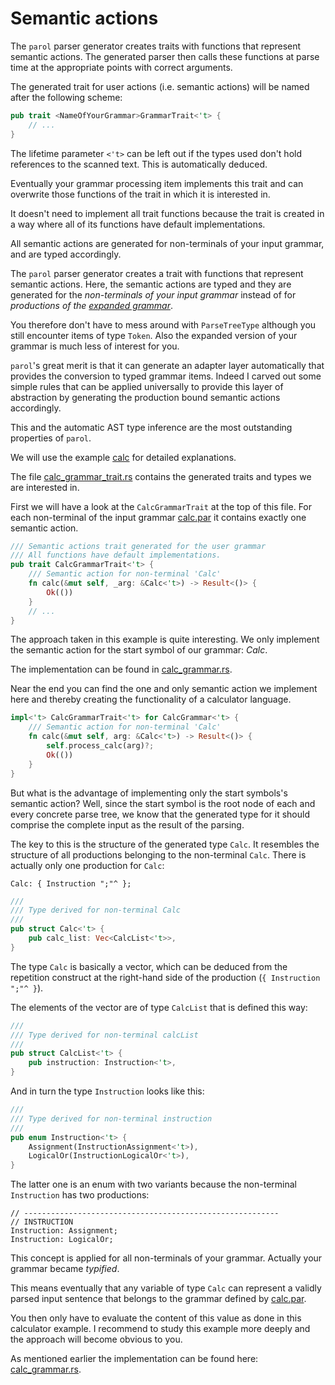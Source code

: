 # Semantic actions

The `parol` parser generator creates traits with functions that represent semantic actions.
The generated parser then calls these functions at parse time at the appropriate points with correct
arguments.

The generated trait for user actions (i.e. semantic actions) will be named after the following
scheme:

```rust
pub trait <NameOfYourGrammar>GrammarTrait<'t> {
    // ...
}
```

The lifetime parameter `<'t>` can be left out if the types used don't hold references to the scanned
text. This is automatically deduced.

Eventually your grammar processing item implements this trait and can overwrite those functions of
the trait in which it is interested in.

It doesn't need to implement all trait functions because the trait is created in a way where all of
its functions have default implementations.

All semantic actions are generated for non-terminals of your input grammar, and are typed accordingly.

The `parol` parser generator creates a trait with functions that represent semantic actions. Here,
the semantic actions are typed and they are generated for the *non-terminals of your input grammar*
instead of for *productions of the [expanded grammar](AstGeneration.html#the-expanded-grammar)*.

You therefore don't have to mess around with `ParseTreeType` although you still encounter items of
type `Token`. Also the expanded version of your grammar is much less of interest for you.

`parol`'s great merit is that it can generate an adapter layer automatically that provides the
conversion to typed grammar items. Indeed I carved out some simple rules that can be applied
universally to provide this layer of abstraction by generating the production bound semantic
actions accordingly.

This and the automatic AST type inference are the most outstanding properties of `parol`.

We will use the example
[calc](https://github.com/jsinger67/parol/tree/main/examples/calc) for detailed explanations.

The file
[calc_grammar_trait.rs](https://github.com/jsinger67/parol/blob/main/examples/calc/calc_grammar_trait.rs)
contains the generated traits and types we are interested in.

First we will have a look at the `CalcGrammarTrait` at the top of this file. For each non-terminal
of the input grammar
[calc.par](https://github.com/jsinger67/parol/blob/main/examples/calc/calc.par) it contains exactly
one semantic action.

```rust
/// Semantic actions trait generated for the user grammar
/// All functions have default implementations.
pub trait CalcGrammarTrait<'t> {
    /// Semantic action for non-terminal 'Calc'
    fn calc(&mut self, _arg: &Calc<'t>) -> Result<()> {
        Ok(())
    }
    // ...
}
```

The approach taken in this example is quite interesting. We only implement the semantic action for
the start symbol of our grammar: *Calc*.

The implementation can be found in
[calc_grammar.rs](https://github.com/jsinger67/parol/blob/main/examples/calc/calc_grammar.rs).

Near the end you can find the one and only semantic action we implement here and thereby creating
the functionality of a calculator language.

```rust
impl<'t> CalcGrammarTrait<'t> for CalcGrammar<'t> {
    /// Semantic action for non-terminal 'Calc'
    fn calc(&mut self, arg: &Calc<'t>) -> Result<()> {
        self.process_calc(arg)?;
        Ok(())
    }
}
```

But what is the advantage of implementing only the start symbols's semantic action? Well, since the
start symbol is the root node of each and every concrete parse tree, we know that the generated type
for it should comprise the complete input as the result of the parsing.

The key to this is the structure of the generated type `Calc`. It resembles the structure of all
productions belonging to the non-terminal `Calc`. There is actually only one production for `Calc`:

```parol
Calc: { Instruction ";"^ };
```

```rust
///
/// Type derived for non-terminal Calc
///
pub struct Calc<'t> {
    pub calc_list: Vec<CalcList<'t>>,
}
```

The type `Calc` is basically a vector, which can be deduced from the repetition construct at the
right-hand side of the production (`{ Instruction ";"^ }`).

The elements of the vector are of type `CalcList` that is defined this way:

```rust
///
/// Type derived for non-terminal calcList
///
pub struct CalcList<'t> {
    pub instruction: Instruction<'t>,
}
```

And in turn the type `Instruction` looks like this:

```rust
///
/// Type derived for non-terminal instruction
///
pub enum Instruction<'t> {
    Assignment(InstructionAssignment<'t>),
    LogicalOr(InstructionLogicalOr<'t>),
}
```

The latter one is an enum with two variants because the non-terminal `Instruction` has two
productions:

```parol
// ---------------------------------------------------------
// INSTRUCTION
Instruction: Assignment;
Instruction: LogicalOr;
```

This concept is applied for all non-terminals of your grammar. Actually your grammar became
*typified*.

This means eventually that any variable of type `Calc` can represent a validly parsed input sentence
that belongs to the grammar defined by
[calc.par](https://github.com/jsinger67/parol/blob/main/examples/calc/calc.par).

You then only have to evaluate the content of this value as done in this calculator example.
I recommend to study this example more deeply and the approach will become obvious to you.

As mentioned earlier the implementation can be found here:
[calc_grammar.rs](https://github.com/jsinger67/parol/blob/main/examples/calc/calc_grammar.rs).
